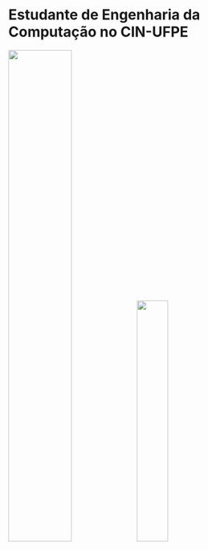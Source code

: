 # Estudante de Engenharia da Computação no CIN-UFPE

<img width="50%" src="https://github-readme-stats.vercel.app/api?username=MAACJR032&theme=radical"/>
<img width="35%" src="https://github-readme-stats.vercel.app/api/top-langs/?username=MAACJR032&layout=compact&langs_count=10&theme=radical"/>
